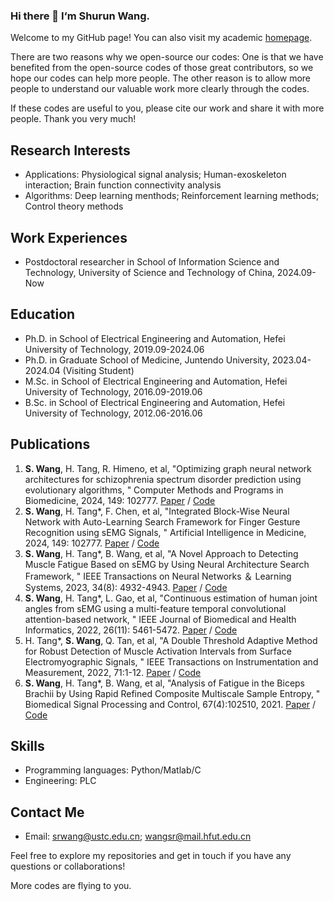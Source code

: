 ### Hi there 👋 I‘m Shurun Wang.

Welcome to my GitHub page! You can also visit my academic [homepage](https://shurun-wang.github.io/).

There are two reasons why we open-source our codes: One is that we have benefited from the open-source codes of those great contributors, so we hope our codes can help more people. The other reason is to allow more people to understand our valuable work more clearly through the codes.

If these codes are useful to you, please cite our work and share it with more people. Thank you very much!

## Research Interests

- Applications: Physiological signal analysis; Human-exoskeleton interaction; Brain function connectivity analysis
- Algorithms: Deep learning menthods; Reinforcement learning methods; Control theory methods

## Work Experiences
- Postdoctoral researcher in School of Information Science and Technology, University of Science and Technology of China, 2024.09-Now
  
## Education

- Ph.D. in School of Electrical Engineering and Automation, Hefei University of Technology, 2019.09-2024.06
- Ph.D. in Graduate School of Medicine, Juntendo University, 2023.04-2024.04 (Visiting Student)
- M.Sc. in School of Electrical Engineering and Automation, Hefei University of Technology, 2016.09-2019.06
- B.Sc. in School of Electrical Engineering and Automation, Hefei University of Technology, 2012.06-2016.06

## Publications
1. **S. Wang**, H. Tang, R. Himeno, et al, "Optimizing graph neural network architectures for schizophrenia spectrum disorder prediction using evolutionary algorithms, " Computer Methods and Programs in Biomedicine, 2024, 149: 102777. [Paper](https://www.sciencedirect.com/science/article/pii/S0169260724004127) / [Code](https://github.com/Shurun-Wang/EA-GNAS)
1. **S. Wang**, H. Tang*, F. Chen, et al, "Integrated Block-Wise Neural Network with Auto-Learning Search Framework for Finger Gesture Recognition using sEMG Signals, " Artificial Intelligence in Medicine, 2024, 149: 102777. [Paper](https://www.sciencedirect.com/science/article/abs/pii/S0933365724000198) / [Code](https://github.com/Shurun-Wang/ALSF)
2. **S. Wang**, H. Tang*, B. Wang, et al, "A Novel Approach to Detecting Muscle Fatigue Based on sEMG by Using Neural Architecture Search Framework, " IEEE Transactions on Neural Networks ＆ Learning Systems, 2023, 34(8): 4932-4943. [Paper](https://ieeexplore.ieee.org/document/9609089) / [Code](https://github.com/Shurun-Wang/NAS)
3. **S. Wang**, H. Tang*, L. Gao, et al, "Continuous estimation of human joint angles from sEMG using a multi-feature temporal convolutional attention-based network, " IEEE Journal of Biomedical and Health Informatics, 2022, 26(11): 5461-5472. [Paper](https://ieeexplore.ieee.org/document/9857571) / [Code](https://github.com/Shurun-Wang/MFTCAN-KNR)
4. H. Tang*, **S. Wang**, Q. Tan, et al, "A Double Threshold Adaptive Method for Robust Detection of Muscle Activation Intervals from Surface Electromyographic Signals, " IEEE Transactions on Instrumentation and Measurement, 2022, 71:1-12. [Paper](https://ieeexplore.ieee.org/document/9762275) / [Code](https://github.com/Shurun-Wang/sEMGDetection)
5. **S. Wang**, H. Tang*, B. Wang, et al, "Analysis of Fatigue in the Biceps Brachii by Using Rapid Refined Composite Multiscale Sample Entropy, " Biomedical Signal Processing and Control, 67(4):102510, 2021. [Paper](https://www.sciencedirect.com/science/article/pii/S1746809421001075) / [Code](https://github.com/Shurun-Wang/R2CMSE)

## Skills

- Programming languages: Python/Matlab/C
- Engineering: PLC

## Contact Me

- Email: srwang@ustc.edu.cn; wangsr@mail.hfut.edu.cn

Feel free to explore my repositories and get in touch if you have any questions or collaborations!

More codes are flying to you.
